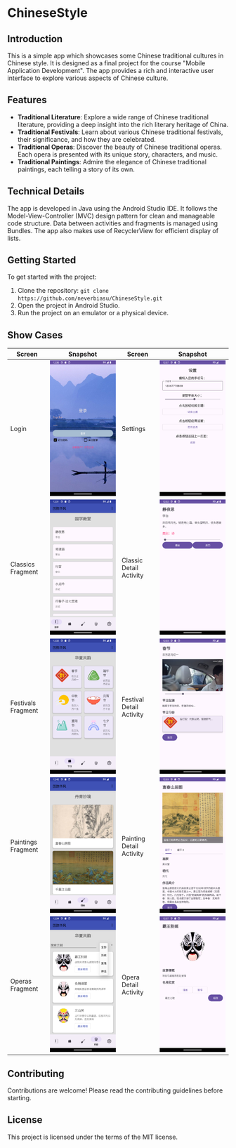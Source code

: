 # ChineseStyle

## Introduction
This is a simple app which showcases some Chinese traditional cultures in Chinese style. It is designed as a final project for the course "Mobile Application Development". The app provides a rich and interactive user interface to explore various aspects of Chinese culture.

## Features
- **Traditional Literature**: Explore a wide range of Chinese traditional literature, providing a deep insight into the rich literary heritage of China.
- **Traditional Festivals**: Learn about various Chinese traditional festivals, their significance, and how they are celebrated.
- **Traditional Operas**: Discover the beauty of Chinese traditional operas. Each opera is presented with its unique story, characters, and music.
- **Traditional Paintings**: Admire the elegance of Chinese traditional paintings, each telling a story of its own.

## Technical Details
The app is developed in Java using the Android Studio IDE. It follows the Model-View-Controller (MVC) design pattern for clean and manageable code structure. Data between activities and fragments is managed using Bundles. The app also makes use of RecyclerView for efficient display of lists.

## Getting Started
To get started with the project:

1. Clone the repository: `git clone https://github.com/neverbiasu/ChineseStyle.git`
2. Open the project in Android Studio.
3. Run the project on an emulator or a physical device.

## Show Cases
| Screen | Snapshot | Screen | Snapshot |
|---|---|---|---|
| Login | ![Login](./snapshots/Login.png) | Settings | ![Settings](./snapshots/SettingsActivity.png) |
| Classics Fragment | ![Classics Fragment](./snapshots/ClassicsFragment.png) | Classic Detail Activity | ![Classic Detail Activity](./snapshots/ClassicDetailActivity.png) |
| Festivals Fragment | ![Festivals Fragment](./snapshots/FestivalsFragment.png) | Festival Detail Activity | ![Festival Detail Activity](./snapshots/FestivalDetailActivity.png) |
| Paintings Fragment | ![Paintings Fragment](./snapshots/PaintingsFragment.png) | Painting Detail Activity | ![Painting Detail Activity](./snapshots/PaintingDetailActivity.png) |
| Operas Fragment | ![Operas Fragment](./snapshots/OperasFragment.png) | Opera Detail Activity | ![Opera Detail Activity](./snapshots/OperaDetailActivity.png) |

## Contributing
Contributions are welcome! Please read the contributing guidelines before starting.

## License
This project is licensed under the terms of the MIT license.
